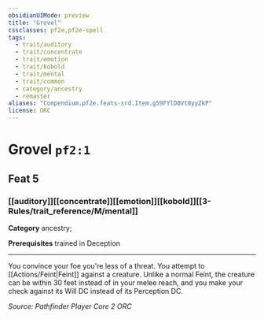 ```yaml
---
obsidianUIMode: preview
title: "Grovel"
cssclasses: pf2e,pf2e-spell
tags:
  - trait/auditory
  - trait/concentrate
  - trait/emotion
  - trait/kobold
  - trait/mental
  - trait/common
  - category/ancestry
  - remaster
aliases: "Compendium.pf2e.feats-srd.Item.gS9FYlD0Vt8yyZkP"
license: ORC
---
```

# Grovel `pf2:1`
## Feat 5
### [[auditory]][[concentrate]][[emotion]][[kobold]][[3-Rules/trait_reference/M/mental]]

**Category** ancestry; 



**Prerequisites** trained in Deception
* * *
You convince your foe you're less of a threat. You attempt to [[Actions/Feint|Feint]] against a creature. Unlike a normal Feint, the creature can be within 30 feet instead of in your melee reach, and you make your check against its Will DC instead of its Perception DC.

*Source: Pathfinder Player Core 2*
*ORC*